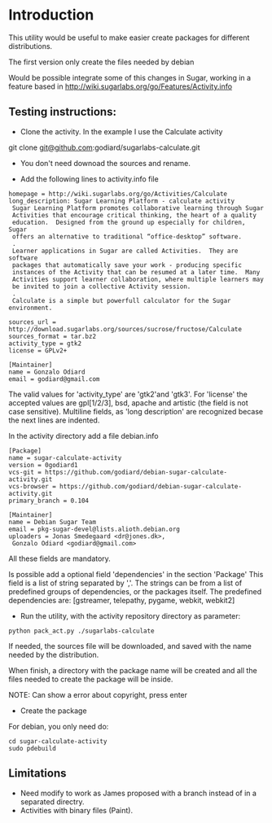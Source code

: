 Introduction
============

This utility would be useful to make easier create packages
for different distributions.

The first version only create the files needed by debian

Would be possible integrate some of this changes in Sugar,
working in a feature based in http://wiki.sugarlabs.org/go/Features/Activity.info

Testing instructions:
--------------------

* Clone the activity. In the example I use the Calculate activity

git clone git@github.com:godiard/sugarlabs-calculate.git

* You don't need downoad the sources and rename.

* Add the following lines to activity.info file

```
homepage = http://wiki.sugarlabs.org/go/Activities/Calculate
long_description: Sugar Learning Platform - calculate activity
 Sugar Learning Platform promotes collaborative learning through Sugar
 Activities that encourage critical thinking, the heart of a quality
 education.  Designed from the ground up especially for children, Sugar
 offers an alternative to traditional “office-desktop” software.
 .
 Learner applications in Sugar are called Activities.  They are software
 packages that automatically save your work - producing specific
 instances of the Activity that can be resumed at a later time.  Many
 Activities support learner collaboration, where multiple learners may
 be invited to join a collective Activity session.
 .
 Calculate is a simple but powerfull calculator for the Sugar environment.

sources_url = http://download.sugarlabs.org/sources/sucrose/fructose/Calculate
sources_format = tar.bz2
activity_type = gtk2
license = GPLv2+

[Maintainer]
name = Gonzalo Odiard
email = godiard@gmail.com
```
The valid values for 'activity_type' are 'gtk2'and 'gtk3'.
For 'license' the accepted values are gpl[1/2/3], bsd, apache and artistic (the field is not case sensitive).
Multiline fields, as 'long description' are recognized becase the next lines
are indented.

In the activity directory add a file debian.info

```
[Package]
name = sugar-calculate-activity
version = 0godiard1
vcs-git = https://github.com/godiard/debian-sugar-calculate-activity.git
vcs-browser = https://github.com/godiard/debian-sugar-calculate-activity.git
primary_branch = 0.104

[Maintainer]
name = Debian Sugar Team
email = pkg-sugar-devel@lists.alioth.debian.org
uploaders = Jonas Smedegaard <dr@jones.dk>,
 Gonzalo Odiard <godiard@gmail.com>
```

All these fields are mandatory.

Is possible add a optional field 'dependencies' in the section 'Package'
This field is a list of string separated by ','. The strings can be from a list
of predefined groups of dependencies, or the packages itself.
The predefined dependencies are: [gstreamer, telepathy, pygame, webkit, webkit2]

* Run the utility, with the activity repository directory as parameter:

```
python pack_act.py ./sugarlabs-calculate
```
If needed, the sources file will be downloaded, and saved with the name needed by the distribution.

When finish, a directory with the package name will be created and all the files needed to create the package will be inside.

NOTE: Can show a error about copyright, press enter

* Create the package

For debian, you only need do:

```
cd sugar-calculate-activity
sudo pdebuild
```

Limitations
-----------

* Need modify to work as James proposed with a branch instead of in a separated directry.
* Activities with binary files (Paint).
